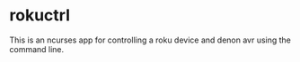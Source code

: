 # rokuctrl
This is an ncurses app for controlling a roku device and denon avr using the command line.
